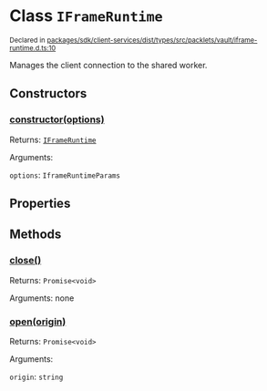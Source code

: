 # Class `IFrameRuntime`
<sub>Declared in [packages/sdk/client-services/dist/types/src/packlets/vault/iframe-runtime.d.ts:10]()</sub>


Manages the client connection to the shared worker.

## Constructors
### [constructor(options)]()


Returns: <code>[IFrameRuntime](/api/@dxos/client/classes/IFrameRuntime)</code>

Arguments: 

`options`: <code>IframeRuntimeParams</code>

## Properties

## Methods
### [close()]()


Returns: <code>Promise&lt;void&gt;</code>

Arguments: none
### [open(origin)]()


Returns: <code>Promise&lt;void&gt;</code>

Arguments: 

`origin`: <code>string</code>